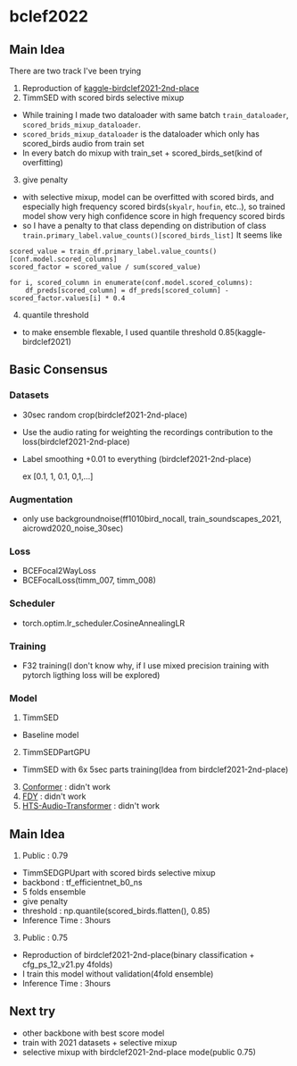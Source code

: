 # bclef2022

## Main Idea

There are two track I've been trying

1. Reproduction of [kaggle-birdclef2021-2nd-place](https://github.com/ChristofHenkel/kaggle-birdclef2021-2nd-place/tree/main/configs)
2. TimmSED with scored birds selective mixup
- While training I made two dataloader with same batch `train_dataloader`, `scored_brids_mixup_dataloader`.
- `scored_brids_mixup_dataloader` is the dataloader which only has scored_birds audio from train set
- In every batch do mixup with train_set + scored_birds_set(kind of overfitting)
3. give penalty 
- with selective mixup, model can be overfitted with scored birds, and especially high frequency scored birds(`skyalr`, `houfin`, etc..), so trained model show very high confidence score in high frequency scored birds
- so I have a penalty to that class depending on distribution of class `train.primary_label.value_counts()[scored_birds_list]` It seems like 
```
scored_value = train_df.primary_label.value_counts()[conf.model.scored_columns]
scored_factor = scored_value / sum(scored_value)

for i, scored_column in enumerate(conf.model.scored_columns):
    df_preds[scored_column] = df_preds[scored_column] - scored_factor.values[i] * 0.4
```
4. quantile threshold
- to make ensemble flexable, I used quantile threshold 0.85(kaggle-birdclef2021)

## Basic Consensus

### Datasets
- 30sec random crop(birdclef2021-2nd-place)
- Use the audio rating for weighting the recordings contribution to the loss(birdclef2021-2nd-place)
- Label smoothing +0.01 to everything (birdclef2021-2nd-place)

  ex [0.1, 1, 0.1, 0,1,...]

### Augmentation
- only use backgroundnoise(ff1010bird_nocall, train_soundscapes_2021, aicrowd2020_noise_30sec)

### Loss
- BCEFocal2WayLoss
- BCEFocalLoss(timm_007, timm_008)

### Scheduler
- torch.optim.lr_scheduler.CosineAnnealingLR

### Training
- F32 training(I don't know why, if I use mixed precision training with pytorch ligthing loss will be explored)

### Model
1. TimmSED
- Baseline model
2. TimmSEDPartGPU
- TimmSED with 6x 5sec parts training(Idea from birdclef2021-2nd-place)
3. [Conformer](https://github.com/m-koichi/ConformerSED) : didn't work
4. [FDY](https://github.com/frednam93/FDY-SED) : didn't work
5. [HTS-Audio-Transformer](https://github.com/RetroCirce/HTS-Audio-Transformer) : didn't work

## Main Idea
1. Public : 0.79
- TimmSEDGPUpart with scored birds selective mixup
- backbond : tf_efficientnet_b0_ns
- 5 folds ensemble
- give penalty 
- threshold : np.quantile(scored_birds.flatten(), 0.85)
- Inference Time : 3hours


3. Public : 0.75
- Reproduction of birdclef2021-2nd-place(binary classification + cfg_ps_12_v21.py 4folds)
- I train this model without validation(4fold ensemble)
- Inference Time : 3hours

## Next try
- other backbone with best score model
- train with 2021 datasets + selective mixup
- selective mixup with birdclef2021-2nd-place mode(public 0.75)
